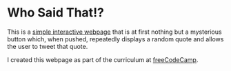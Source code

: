 # Who Said That!?
This is a [simple interactive webpage](http://jsbin.com/hovovop) that is at first nothing but a mysterious button which, when pushed, repeatedly displays a random quote and allows the user to tweet that quote.

I created this webpage as part of the curriculum at [freeCodeCamp](https://www.freecodecamp.com/mbthebulldog).
